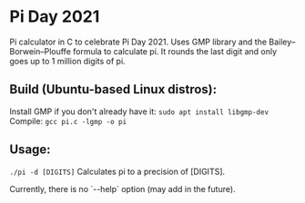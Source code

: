 # Pi Day 2021
Pi calculator in C to celebrate Pi Day 2021. Uses GMP library and the Bailey–Borwein–Plouffe formula to calculate pi.
It rounds the last digit and only goes up to 1 million digits of pi.

## Build (Ubuntu-based Linux distros):
Install GMP if you don't already have it: `sudo apt install libgmp-dev`
Compile: `gcc pi.c -lgmp -o pi`

## Usage:
`./pi -d [DIGITS]`    Calculates pi to a precision of [DIGITS].
<p>Currently, there is no `--help` option (may add in the future).</p>
